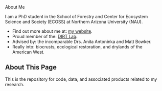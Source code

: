 <p align="center"

<img width="400" height="200" src="https://github.com/ksgriff/ksgriff/blob/main/Crustlayout.jpg" alt="Banner image">

</p
  
## About Me

I am a PhD student in the School of Forestry and Center for Ecosystem Science and Society (ECOSS) at Northern Arizona University (NAU). 

- Find out more about me at: [my website](https://ksgriffen.wixsite.com/mysite).
- Proud member of the: [DIRT Lab](https://dirtlab.weebly.com/). 
- Advised by: the incomparable Drs. Anita Antoninka and Matt Bowker. 
- Really into: biocrusts, ecological restoration, and drylands of the American West. 

## About This Page

This is the repository for code, data, and associated products related to my research. 
